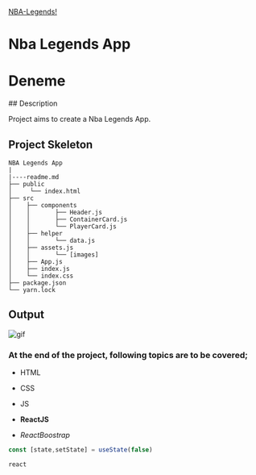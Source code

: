 [NBA-Legends!](https://nba-legends-app-01.netlify.app)


# Nba Legends App
<h1>Deneme</h1>
## Description

Project aims to create a Nba Legends App.

## Project Skeleton

```
NBA Legends App
|
|----readme.md         
├── public
│     └── index.html
├── src
│    ├── components
│    │       ├── Header.js
│    │       ├── ContainerCard.js
│    │       └── PlayerCard.js
│    ├── helper
│    │       └── data.js
│    ├── assets.js
│    │       └── [images]
│    ├── App.js
│    ├── index.js
│    └── index.css
├── package.json
└── yarn.lock
```
## Output


![gif](./nba-legends.gif)

### At the end of the project, following topics are to be covered;

- HTML

- CSS

- JS

- **ReactJS**

- *ReactBoostrap*



```jsx
const [state,setState] = useState(false)
```
 `react`


